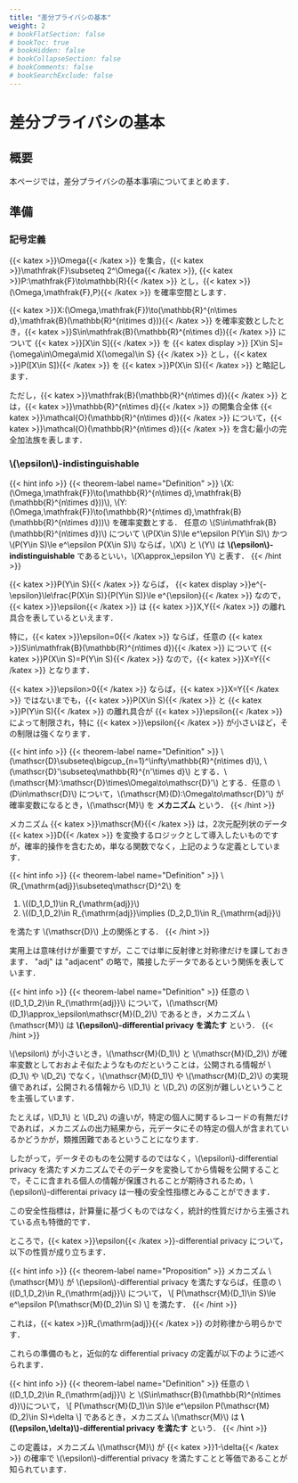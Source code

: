 ```yaml
---
title: "差分プライバシの基本"
weight: 2
# bookFlatSection: false
# bookToc: true
# bookHidden: false
# bookCollapseSection: false
# bookComments: false
# bookSearchExclude: false
---
```


# 差分プライバシの基本

## 概要

本ページでは，差分プライバシの基本事項についてまとめます．

## 準備

### 記号定義

{{< katex >}}\Omega{{< /katex >}} を集合，{{< katex >}}\mathfrak{F}\subseteq 2^\Omega{{< /katex >}}, {{< katex >}}P:\mathfrak{F}\to\mathbb{R}{{< /katex >}} とし，{{< katex >}}(\Omega,\mathfrak{F},P){{< /katex >}} を確率空間とします．

{{< katex >}}X:(\Omega,\mathfrak{F})\to(\mathbb{R}^{n\times d},\mathfrak{B}(\mathbb{R}^{n\times d})){{< /katex >}} を確率変数としたとき，{{< katex >}}S\in\mathfrak{B}(\mathbb{R}^{n\times d}){{< /katex >}} について {{< katex >}}[X\in S]{{< /katex >}} を
{{< katex display >}}
  [X\in S]=\{\omega\in\Omega\mid X(\omega)\in S\}
{{< /katex >}}
とし，{{< katex >}}P([X\in S]){{< /katex >}} を {{< katex >}}P(X\in S){{< /katex >}} と略記します．

ただし，{{< katex >}}\mathfrak{B}(\mathbb{R}^{n\times d}){{< /katex >}} とは，{{< katex >}}\mathbb{R}^{n\times d}{{< /katex >}} の開集合全体 {{< katex >}}\mathcal{O}(\mathbb{R}^{n\times d}){{< /katex >}} について，{{< katex >}}\mathcal{O}(\mathbb{R}^{n\times d}){{< /katex >}} を含む最小の完全加法族を表します．

### \\(\epsilon\\)-indistinguishable

{{< hint info >}}
{{< theorem-label name="Definition" >}} \\(X:(\Omega,\mathfrak{F})\to(\mathbb{R}^{n\times d},\mathfrak{B}(\mathbb{R}^{n\times d}))\\), \\(Y:(\Omega,\mathfrak{F})\to(\mathbb{R}^{n\times d},\mathfrak{B}(\mathbb{R}^{n\times d}))\\) を確率変数とする．
任意の \\(S\in\\mathfrak{B}(\mathbb{R}^{n\times d})\\) について \\(P(X\in S)\le e^\epsilon P(Y\in S)\\) かつ \\(P(Y\in S)\le e^\epsilon P(X\in S)\\) ならば，\\(X\\) と \\(Y\\) は **\\(\epsilon\\)-indistinguishable** であるといい，\\(X\approx_\epsilon Y\\) と表す．
{{< /hint >}}

{{< katex >}}P(Y\in S){{< /katex >}} ならば，
{{< katex display >}}e^{-\epsilon}\le\frac{P(X\in S)}{P(Y\in S)}\le e^{\epsilon}{{< /katex >}}
なので，{{< katex >}}\epsilon{{< /katex >}} は {{< katex >}}X,Y{{< /katex >}} の離れ具合を表しているといえます．

特に，{{< katex >}}\epsilon=0{{< /katex >}} ならば，任意の {{< katex >}}S\in\mathfrak{B}(\mathbb{R}^{n\times d}){{< /katex >}} について {{< katex >}}P(X\in S)=P(Y\in S){{< /katex >}} なので，{{< katex >}}X=Y{{< /katex >}} となります．

{{< katex >}}\epsilon>0{{< /katex >}} ならば，{{< katex >}}X=Y{{< /katex >}} ではないまでも，{{< katex >}}P(X\in S){{< /katex >}} と {{< katex >}}P(Y\in S){{< /katex >}} の離れ具合が {{< katex >}}\epsilon{{< /katex >}} によって制限され，特に {{< katex >}}\epsilon{{< /katex >}} が小さいほど，その制限は強くなります．

{{< hint info >}}
{{< theorem-label name="Definition" >}} \\(\mathscr{D}\subseteq\bigcup_{n=1}^\infty\mathbb{R}^{n\times d}\\), \\(\mathscr{D}\'\subseteq\mathbb{R}^{n\'\times d}\\) とする．\\(\mathscr{M}:\mathscr{D}\times\Omega\to\mathscr{D}\'\\) とする．任意の \\(D\in\mathscr{D}\\) について，\\(\mathscr{M}(D):\Omega\to\mathscr{D}\'\\) が確率変数になるとき，\\(\mathscr{M}\\) を **メカニズム** という．
{{< /hint >}}

メカニズム {{< katex >}}\mathscr{M}{{< /katex >}} は，2次元配列状のデータ {{< katex >}}D{{< /katex >}} を変換するロジックとして導入したいものですが，確率的操作を含むため，単なる関数でなく，上記のような定義としています．

{{< hint info >}}
{{< theorem-label name="Definition" >}} \\(R_{\mathrm{adj}}\subseteq\mathscr{D}^2\\) を
1. \\((D_1,D_1)\in R_{\mathrm{adj}}\\)
1. \\((D_1,D_2)\in R_{\mathrm{adj}}\\implies (D_2,D_1)\in R_{\mathrm{adj}}\\)

を満たす \\(\mathscr{D}\\) 上の関係とする．
{{< /hint >}}

実用上は意味付けが重要ですが，ここでは単に反射律と対称律だけを課しておきます．
"adj" は "adjacent" の略で，隣接したデータであるという関係を表しています．

{{< hint info >}}
{{< theorem-label name="Definition" >}} 任意の \\((D_1,D_2)\in R_{\mathrm{adj}}\\) について，\\(\mathscr{M}(D_1)\approx_\epsilon\mathscr{M}(D_2)\\) であるとき，メカニズム \\(\mathscr{M}\\) は **\\(\epsilon\\)-differential privacy を満たす** という．
{{< /hint >}}

\\(\epsilon\\) が小さいとき，\\(\mathscr{M}(D_1)\\) と \\(\mathscr{M}(D_2)\\) が確率変数としておおよそ似たようなものだということは，公開される情報が \\(D_1\\) や \\(D_2\\) でなく，\\(\mathscr{M}(D_1)\\) や \\(\mathscr{M}(D_2)\\) の実現値であれば，公開される情報から \\(D_1\\) と \\(D_2\\) の区別が難しいということを主張しています．

たとえば，\\(D_1\\) と \\(D_2\\) の違いが，特定の個人に関するレコードの有無だけであれば，メカニズムの出力結果から，元データにその特定の個人が含まれているかどうかが，類推困難であるということになります．

したがって，データそのものを公開するのではなく，\\(\epsilon\\)-differential privacy を満たすメカニズムでそのデータを変換してから情報を公開することで，そこに含まれる個人の情報が保護されることが期待されるため，\\(\epsilon\\)-differentai privacy は一種の安全性指標とみることができます．

この安全性指標は，計算量に基づくものではなく，統計的性質だけから主張されている点も特徴的です．

ところで，{{< katex >}}\epsilon{{< /katex >}}-differential privacy について，以下の性質が成り立ちます．

{{< hint info >}}
{{< theorem-label name="Proposition" >}} メカニズム \\(\mathscr{M}\\) が \\(\epsilon\\)-differential privacy を満たすならば，任意の \\((D_1,D_2)\in R_{\mathrm{adj}}\\) について，
\\[ 
  P(\mathscr{M}(D_1)\in S)\le e^\epsilon P(\mathscr{M}(D_2)\in S)
\\]
を満たす．
{{< /hint >}}

これは，{{< katex >}}R_{\mathrm{adj}}{{< /katex >}} の対称律から明らかです．

これらの準備のもと，近似的な differential privacy の定義が以下のように述べられます．

{{< hint info >}}
{{< theorem-label name="Definition" >}} 任意の \\((D_1,D_2)\in R_{\mathrm{adj}}\\) と \\(S\in\mathscr{B}(\mathbb{R}^{n\times d})\\)について，
\\[ 
  P(\mathscr{M}(D_1)\in S)\le e^\epsilon P(\mathscr{M}(D_2)\in S)+\delta
\\]
であるとき，メカニズム \\(\mathscr{M}\\) は **\\((\epsilon,\delta)\\)-differential privacy を満たす** という．
{{< /hint >}}

この定義は，メカニズム \\(\mathscr{M}\\) が {{< katex >}}1-\delta{{< /katex >}} の確率で \\(\epsilon\\)-differential privacy を満たすことと等価であることが知られています．
